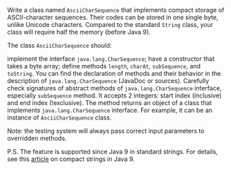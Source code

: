 Write a class named `AsciiCharSequence` that implements compact storage of ASCII-character sequences. Their codes can be stored in one single byte, unlike Unicode characters. Compared to the standard `String` class, your class will require half the memory (before Java 9).

The class `AsciiCharSequence` should:

implement the interface `java.lang.CharSequence`;
have a constructor that takes a byte array;
define methods `length`, `charAt`, `subSequence`, and `toString`.
You can find the declaration of methods and their behavior in the description of `java.lang.CharSequence` (JavaDoc or sources). Carefully check signatures of abstract methods of `java.lang.CharSequence` interface, especially `subSequence` method. It accepts 2 integers: start index (inclusive) and end index (!exclusive). The method returns an object of a class that implements `java.lang.CharSequence` interface. For example, it can be an instance of `AsciiCharSequence` class.

Note: the testing system will always pass correct input parameters to overridden methods.

P.S. The feature is supported since Java 9 in standard strings. For details, see this [article](https://www.baeldung.com/java-9-compact-string) on compact strings in Java 9.